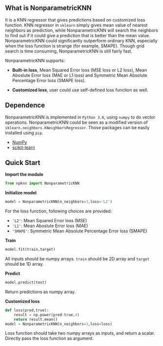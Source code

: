 ## What is NonparametricKNN

It is a KNN regressor that gives predictions based on customized loss function. KNN regressor in `sklearn` simply gives mean value of nearest neighbors as prediction, while NonparametricKNN will search the neighbors to find out if it could give a prediction that is better than the mean value. NonparametricKNN could significantly outperform ordinary KNN, especially when the loss function is strange (for example, SMAPE). Though grid search is time consuming, NonparametricKNN is still fairly fast.

NonparametricKNN supports:

- **Built-in loss**, Mean Squared Error loss (MSE loss or L2 loss), Mean Aboslute Error loss (MAE or L1 loss) and Symmetric Mean Absolute Percentage Error loss (SMAPE loss).

- **Customized loss**, user could use self-defined loss function as well.


## Dependence

NonparametricKNN is implemented in `Python 3.6`, using `numpy` to do vector operations. NonparametricKNN could be seen as a modified version of `sklearn.neighbors.KNeighborsRegressor`. Those packages can be easily installed using `pip`.

- [NumPy](https://github.com/numpy/numpy)
- [scikit-learn](https://github.com/scikit-learn/scikit-learn)



## Quick Start

**Import the module**
```python
from npknn import NonparametricKNN
```

**Initialize model**
```python
model = NonparametricKNN(n_neighbors=3,loss='L2')
```
For the loss function, following choices are provided:
* `'L2'`: Mean Squared Error loss (MSE)
* `'L1'`: Mean Aboslute Error loss (MAE)
* `'SMAPE'`: Symmetric Mean Absolute Percentage Error loss (SMAPE)

**Train**
```python
model.fit(train,target)
```
All inputs should be numpy arrays. `train` should be 2D array and `target` should be 1D array.

**Predict**
```python
model.predict(test)
```
Return predictions as numpy array.

**Customized loss**
```python
def loss(pred,true):
    result = np.power(pred-true,4)
    return result.mean()
model = NonparametricKNN(n_neighbors=3,loss=loss)
```
Loss function should take two numpy arrays as inputs, and return a scalar. Directly pass the loss function as argument.